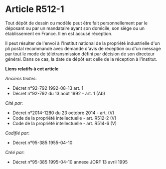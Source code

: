 # Article R512-1

Tout dépôt de dessin ou modèle peut être fait personnellement par le déposant ou par un mandataire ayant son domicile, son
siège ou un établissement en France. Il en est accusé réception.

Il peut résulter de l'envoi à l'Institut national de la propriété industrielle d'un pli postal recommandé avec demande d'avis
de réception ou d'un message par tout le mode de télétransmission défini par décision de son directeur général. Dans ce cas,
la date de dépôt est celle de la réception à l'institut.

**Liens relatifs à cet article**

_Anciens textes_:

  - Décret n°92-792 1992-08-13 art. 1
  - Décret n°92-792 du 13 août 1992 - art. 1 (Ab)

_Cité par_:

  - Décret n°2014-1280 du 23 octobre 2014 - art. (V)
  - Code de la propriété intellectuelle - art. R512-2 (V)
  - Code de la propriété intellectuelle - art. R514-6 (V)

_Codifié par_:

  - Décret n°95-385 1955-04-10

_Créé par_:

  - Décret n°95-385 1995-04-10 annexe JORF 13 avril 1995
